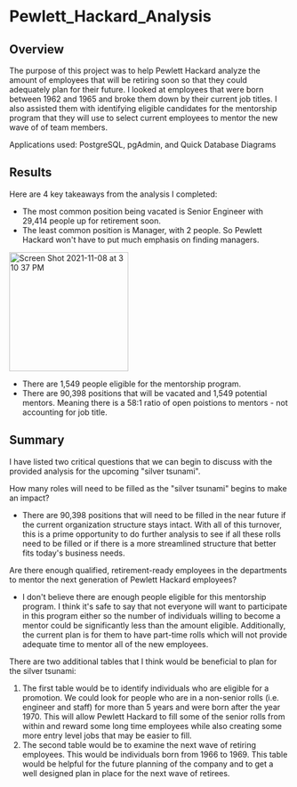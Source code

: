 # Pewlett_Hackard_Analysis

## Overview
The purpose of this project was to help Pewlett Hackard analyze the amount of employees that will be retiring soon so that they could adequately plan for their future. I looked at employees that were born between 1962 and 1965 and broke them down by their current job titles. I also assisted them with identifying eligible candidates for the mentorship program that they will use to select current employees to mentor the new wave of of team members.

Applications used: PostgreSQL, pgAdmin, and Quick Database Diagrams

## Results
Here are 4 key takeaways from the analysis I completed:
- The most common position being vacated is Senior Engineer with 29,414 people up for retirement soon.
- The least common position is Manager, with 2 people. So Pewlett Hackard won't have to put much emphasis on finding managers.
<img width="214" alt="Screen Shot 2021-11-08 at 3 10 37 PM" src="https://user-images.githubusercontent.com/90946252/140818729-8c23f4bc-654d-4697-a21d-1ccf038de738.png">

- There are 1,549 people eligible for the mentorship program.
- There are 90,398 positions that will be vacated and 1,549 potential mentors. Meaning there is a 58:1 ratio of open poistions to mentors - not accounting for job title.

## Summary
I have listed two critical questions that we can begin to discuss with the provided analysis for the upcoming "silver tsunami".

How many roles will need to be filled as the "silver tsunami" begins to make an impact?
- There are 90,398 positions that will need to be filled in the near future if the current organization structure stays intact. With all of this turnover, this is a prime opportunity to do further analysis to see if all these rolls need to be filled or if there is a more streamlined structure that better fits today's business needs.

Are there enough qualified, retirement-ready employees in the departments to mentor the next generation of Pewlett Hackard employees?
- I don't believe there are enough people eligible for this mentorship program. I think it's safe to say that not everyone will want to participate in this program either so the number of individuals willing to become a mentor could be significantly less than the amount eligible. Additionally, the current plan is for them to have part-time rolls which will not provide adequate time to mentor all of the new employees.

There are two additional tables that I think would be beneficial to plan for the silver tsunami:
1. The first table would be to identify individuals who are eligible for a promotion. We could look for people who are in a non-senior rolls (i.e. engineer and staff) for more than 5 years and were born after the year 1970. This will allow Pewlett Hackard to fill some of the senior rolls from within and reward some long time employees while also creating some more entry level jobs that may be easier to fill.
2. The second table would be to examine the next wave of retiring employees. This would be individuals born from 1966 to 1969. This table would be helpful for the future planning of the company and to get a well designed plan in place for the next wave of retirees.
